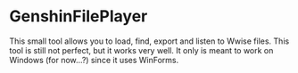# GenshinFilePlayer

This small tool allows you to load, find, export and listen to Wwise files.
This tool is still not perfect, but it works very well. It only is meant to work on Windows (for now...?) since it uses WinForms.
